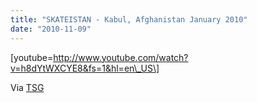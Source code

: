 ```yaml
---
title: "SKATEISTAN - Kabul, Afghanistan January 2010"
date: "2010-11-09"
---
```


\[youtube=http://www.youtube.com/watch?v=h8dYtWXCYE8&fs=1&hl=en\_US\]

Via [TSG](http://www.ridetsg.com/news/2010/10/29/watch-the-nine-minute-skateistan-documentary/)
